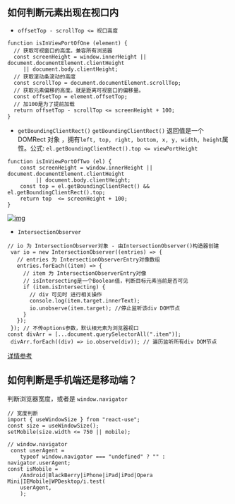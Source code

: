 ## 如何判断元素出现在视口内

- `offsetTop - scrollTop <= 视口高度`

```
function isInViewPortOfOne (element) {
  // 获取可视窗口的高度。兼容所有浏览器
  const screenHeight = window.innerHeight || document.documentElement.clientHeight
  	 || document.body.clientHeight;
  // 获取滚动条滚动的高度
  const scrollTop = document.documentElement.scrollTop;
  // 获取元素偏移的高度。就是距离可视窗口的偏移量。
  const offsetTop = element.offsetTop;
  // 加100是为了提前加载
  return offsetTop - scrollTop <= screenHeight + 100;
}
```

- `getBoundingClientRect()` `getBoundingClientRect()` 返回值是一个 DOMRect 对象
  ，拥有`left, top, right, bottom, x, y, width, height`属性。公式:
  `el.getBoundingClientRect().top <= viewPortHeight`

```
function isInViewPortOfTwo (el) {
    const screenHeight = window.innerHeight || document.documentElement.clientHeight
    	 || document.body.clientHeight;
    const top = el.getBoundingClientRect() && el.getBoundingClientRect().top;
    return top  <= screenHeight + 100;
}
```

<a data-fancybox title="img" href="https://p3-juejin.byteimg.com/tos-cn-i-k3u1fbpfcp/d2b0eb00cd694015a7f7ddfbcc505401~tplv-k3u1fbpfcp-zoom-in-crop-mark:4536:0:0:0.awebp">![img](https://p3-juejin.byteimg.com/tos-cn-i-k3u1fbpfcp/d2b0eb00cd694015a7f7ddfbcc505401~tplv-k3u1fbpfcp-zoom-in-crop-mark:4536:0:0:0.awebp)</a>

- `IntersectionObserver`

```
// io 为 IntersectionObserver对象 - 由IntersectionObserver()构造器创建
 var io = new IntersectionObserver((entries) => {
   // entries 为 IntersectionObserverEntry对像数组
   entries.forEach((item) => {
     // item 为 IntersectionObserverEntry对像
     // isIntersecting是一个Boolean值，判断目标元素当前是否可见
     if (item.isIntersecting) {
       // div 可见时 进行相关操作
       console.log(item.target.innerText);
       io.unobserve(item.target); //停止监听该div DOM节点
     }
   });
 }); // 不传options参数，默认根元素为浏览器视口
const divArr = [...document.querySelectorAll(".item")];
 divArr.forEach((div) => io.observe(div)); // 遍历监听所有div DOM节点
```

[详情参考](https://juejin.cn/post/7194453607108837431)

## 如何判断是手机端还是移动端？

判断浏览器宽度，或者是 `window.navigator`

```
// 宽度判断
import { useWindowSize } from "react-use";
const size = useWindowSize();
setMobile(size.width <= 750 || mobile);

// window.navigator
 const userAgent =
    typeof window.navigator === "undefined" ? "" : navigator.userAgent;
const isMobile =
    /Android|BlackBerry|iPhone|iPad|iPod|Opera Mini|IEMobile|WPDesktop/i.test(
    userAgent,
    );
```
